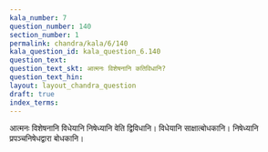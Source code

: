 ```yaml
---
kala_number: 7
question_number: 140
section_number: 1
permalink: chandra/kala/6/140
kala_question_id: kala_question_6.140
question_text: 
question_text_skt: आत्मनः विशेषनानि कतिविधानि?
question_text_hin: 
layout: layout_chandra_question
draft: true
index_terms:
---
```


<!-- skt-start -->
आत्मनः विशेषनानि विधेयानि निषेध्यानि वेति द्विविधानि। विधेयानि साक्षात्बोधकानि। निषेध्यानि प्रपञ्चनिषेधद्वारा बोधकानि।
<!-- skt-end -->

<!-- eng-start -->
<!-- eng-end -->

